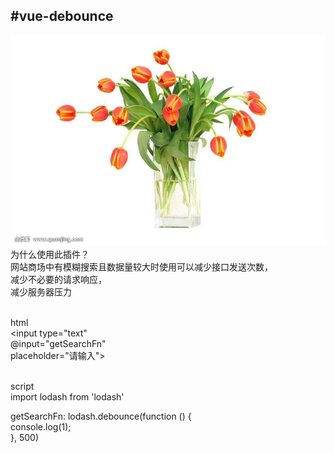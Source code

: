 #vue-debounce   
--------------
![](https://github.com/shizmBai/vue-debounce/raw/master/log/3.jpg)
为什么使用此插件？</br>
  网站商场中有模糊搜索且数据量较大时使用可以减少接口发送次数，</br>
  减少不必要的请求响应，</br>
  减少服务器压力</br></br>
  

html</br>
  <input type="text" </br>
  @input="getSearchFn" </br>
  placeholder="请输入"></br></br>
  
script</br>
  import lodash from 'lodash'</br>
  
  getSearchFn: lodash.debounce(function () {</br>
    console.log(1);</br>
  }, 500)</br></br>
